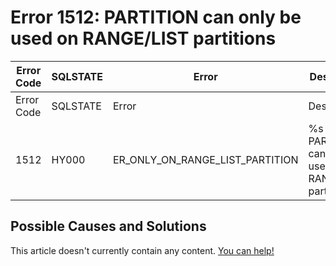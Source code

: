 
# Error 1512: PARTITION can only be used on RANGE/LIST partitions


| Error Code | SQLSTATE | Error | Description |
| --- | --- | --- | --- |
| Error Code | SQLSTATE | Error | Description |
| 1512 | HY000 | ER_ONLY_ON_RANGE_LIST_PARTITION | %s PARTITION can only be used on RANGE/LIST partitions |




## Possible Causes and Solutions


This article doesn't currently contain any content. [You can help!](/en/writing-and-editing-knowledge-base-articles/)

